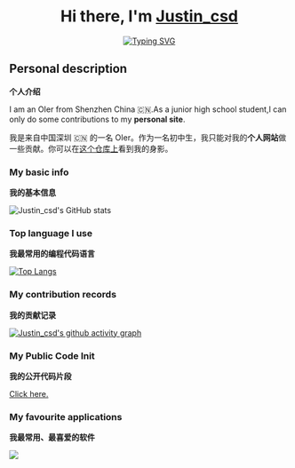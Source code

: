 <h1 align="center"> Hi there, I'm <a href="https://justincsd.github.io/csd.io/">Justin_csd</a> </h1>

<!-- Typing effect -->
<p align="center">
  <a href="https://git.io/typing-svg">
    <img src="https://readme-typing-svg.demolab.com?font=Fira+Code&pause=1000&center=true&vCenter=true&width=435&lines=A+Passionate+Coder;Self+learning;Cpp+%7C+Web+Developer;Always+Learning+New+Things" alt="Typing SVG" />
  </a>
</p>

## Personal description
**个人介绍**

I am an OIer from Shenzhen China 🇨🇳.As a junior high school student,I can only do some contributions to my **personal site**.

我是来自中国深圳 🇨🇳 的一名 OIer。作为一名初中生，我只能对我的**个人网站**做一些贡献。你可以在[这个仓库上](https://github.com/justincsd/csd.io)看到我的身影。

### My basic info
**我的基本信息**

![Justin_csd's GitHub stats](https://github-readme-stats.vercel.app/api?username=justincsd&show_icons=true)

### Top language I use
**我最常用的编程代码语言**

[![Top Langs](https://github-readme-stats.vercel.app/api/top-langs/?username=justincsd&layout=compact)](https://github.com/anuraghazra/github-readme-stats)

### My contribution records
**我的贡献记录**

[![Justin_csd's github activity graph](https://github-readme-activity-graph.vercel.app/graph?username=justincsd&theme=dracula)](https://github.com/ashutosh00710/github-readme-activity-graph)

### My Public Code Init
**我的公开代码片段**

[Click here.](https://gist.github.com/justincsd)
### My favourite applications
**我最常用、最喜爱的软件**
<p align="left">
  <a href="https://skillicons.dev">
    <img src="https://skillicons.dev/icons?i=powershell,vscode,pycharm,git,github,md,linux,replit,netlify" />
  </a>
</p>

